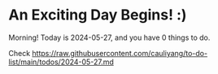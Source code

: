 # An Exciting Day Begins! :)

Morning! Today is 2024-05-27, and you have 0 things to do.

Check https://raw.githubusercontent.com/cauliyang/to-do-list/main/todos/2024-05-27.md